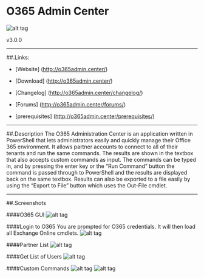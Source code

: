 # O365 Admin Center
![alt tag](http://www.gnu.org/graphics/gplv3-88x31.png)

v3.0.0

___

##.Links:

- [Website] (http://o365admin.center/)

- [Download] (http://o365admin.center/)

- [Changelog] (http://o365admin.center/changelog/)

- [Forums] (http://o365admin.center/forums/)

- [prerequisites] (http://o365admin.center/prerequisites/)

___

##.Description
The O365 Administration Center is an application written in PowerShell that lets administrators easily and quickly manage their Office 365 environment. It allows partner accounts to connect to all of their tenants and run the same commands. The results are shown in the textbox that also accepts custom commands as input. The commands can be typed in, and by pressing the enter key or the “Run Command” button the command is passed through to PowerShell and the results are displayed back on the same textbox. Results can also be exported to a file easily by using the “Export to File” button which uses the Out-File cmdlet.

___

##.Screenshots

####O365 GUI
![alt tag](http://i.imgur.com/X5ERaSG.png?1)

####Login to O365
You are prompted for O365 credentials. It will then load all Exchange Online cmdlets.
![alt tag](http://i.imgur.com/yRj2pj5.png)

####Partner List
![alt tag](http://i.imgur.com/svxIibW.png)

####Get List of Users
![alt tag](http://i.imgur.com/8C7HWsP.png)

####Custom Commands
![alt tag](http://i.imgur.com/aPMekxA.png)
![alt tag](http://i.imgur.com/4uhf65X.png)

